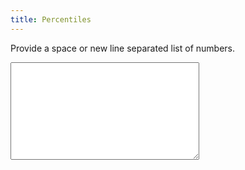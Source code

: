 ```yaml
---
title: Percentiles
---
```


<p>
Provide a space or new line separated list of numbers.
</p>

<textarea class="numbers" cols="35" rows="10"></textarea>

<p class="results"></p>

<script>
document.addEventListener("DOMContentLoaded", function() {
	let $qs = document.querySelector.bind( document );

	let numbers_el = $qs( '.numbers' );
	let results_el = $qs( '.results' );

	let do_percentiles = ( event ) => {
		let out = '';
		let numbers = event.target.value.trim().split( /\s+/ );

		numbers.forEach( ( num, i ) => {
			let parsed_num = Number( num );
			if ( !isNaN( parsed_num ) ) {
				numbers[i] = parsed_num;
			} else {
				delete numbers[i];
			}
		} );

		[ 25, 50, 75, 90, 95 ].forEach( ( p ) => {
			numbers.sort( ( a, b ) => { return a - b } );
			let index = ( p / 100 ) * numbers.length;
			index = Math.floor( index );

			out += `p${p} = ${numbers[index]}\n`;
		} );

		results_el.innerText = out;
	}

	numbers_el.addEventListener( 'input', do_percentiles );
});
</script>
